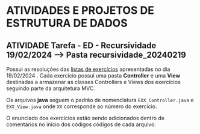 ﻿# ATIVIDADES E PROJETOS DE ESTRUTURA DE DADOS

## ATIVIDADE Tarefa - ED - Recursividade 19/02/2024 --> Pasta recursividade_20240219
Possui as resoluções das [listas de exercícios](https://drive.google.com/file/d/1HBo37O7yBpyHvfw_xBG7Jo20Y3pZGO-S/view) apresentadas no dia 19/02/2024 . Cada exercício possui uma pasta **Controller** e uma **View** destinadas a armazenar as classes Controllers e Views dos exercícios seguindo parte da arquitetura MVC.

Os arquivos **java** seguem o padrão de nomenclatura `EXX_Controller.java` e `EXX_View.java` onde `XX` corresponde ao número do exercício.

O enunciado dos exercícios estão sendo adicionados dentro de comentários no início dos códigos códigos de cada arquivo.

